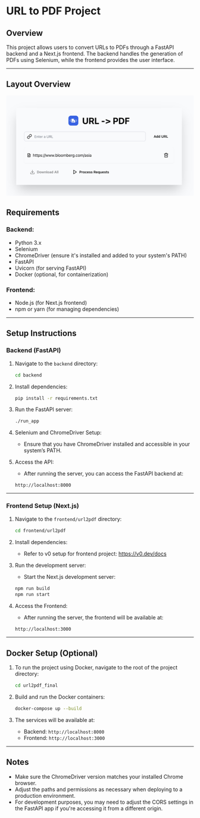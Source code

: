 # URL to PDF Project

## Overview
This project allows users to convert URLs to PDFs through a FastAPI backend and a Next.js frontend. The backend handles the generation of PDFs using Selenium, while the frontend provides the user interface.

---
## Layout Overview
![Page Layout](assets/page_layout.jpg)

## Requirements

### Backend:
- Python 3.x
- Selenium
- ChromeDriver (ensure it's installed and added to your system's PATH)
- FastAPI
- Uvicorn (for serving FastAPI)
- Docker (optional, for containerization)

### Frontend:
- Node.js (for Next.js frontend)
- npm or yarn (for managing dependencies)

---

## Setup Instructions

### Backend (FastAPI)

1. Navigate to the `backend` directory:
    ```bash
    cd backend
    ```

2. Install dependencies:
    ```bash
    pip install -r requirements.txt
    ```

3. Run the FastAPI server:
    ```bash
    ./run_app
    ```

4. Selenium and ChromeDriver Setup:
    - Ensure that you have ChromeDriver installed and accessible in your system’s PATH.

5. Access the API:
    - After running the server, you can access the FastAPI backend at:
    ```
    http://localhost:8000
    ```

---

### Frontend Setup (Next.js)

1. Navigate to the `frontend/url2pdf` directory:
    ```bash
    cd frontend/url2pdf
    ```

2. Install dependencies:
    - Refer to v0 setup for frontend project:
    https://v0.dev/docs

3. Run the development server:
    - Start the Next.js development server:
    ```bash
    npm run build
    npm run start
    ```

4. Access the Frontend:
    - After running the server, the frontend will be available at:
    ```
    http://localhost:3000
    ```

---

## Docker Setup (Optional)

1. To run the project using Docker, navigate to the root of the project directory:
    ```bash
    cd url2pdf_final
    ```

2. Build and run the Docker containers:
    ```bash
    docker-compose up --build
    ```

3. The services will be available at:
    - Backend: `http://localhost:8000`
    - Frontend: `http://localhost:3000`

---

## Notes

- Make sure the ChromeDriver version matches your installed Chrome browser.
- Adjust the paths and permissions as necessary when deploying to a production environment.
- For development purposes, you may need to adjust the CORS settings in the FastAPI app if you're accessing it from a different origin.
